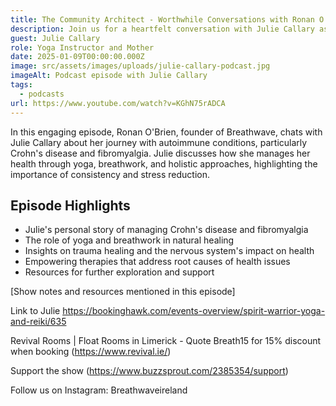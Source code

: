 ```yaml
---
title: The Community Architect - Worthwhile Conversations with Ronan O'Brien
description: Join us for a heartfelt conversation with Julie Callary as she shares her journey with Crohn's disease and her experiences with natural healing practices.
guest: Julie Callary
role: Yoga Instructor and Mother
date: 2025-01-09T00:00:00.000Z
image: src/assets/images/uploads/julie-callary-podcast.jpg
imageAlt: Podcast episode with Julie Callary
tags:
  - podcasts
url: https://www.youtube.com/watch?v=KGhN75rADCA
---
```

In this engaging episode, Ronan O'Brien, founder of Breathwave, chats with Julie Callary about her journey with autoimmune conditions, particularly Crohn's disease and fibromyalgia. Julie discusses how she manages her health through yoga, breathwork, and holistic approaches, highlighting the importance of consistency and stress reduction.

## Episode Highlights

- Julie's personal story of managing Crohn's disease and fibromyalgia
- The role of yoga and breathwork in natural healing
- Insights on trauma healing and the nervous system's impact on health
- Empowering therapies that address root causes of health issues
- Resources for further exploration and support


[Show notes and resources mentioned in this episode]

Link to Julie
https://bookinghawk.com/events-overview/spirit-warrior-yoga-and-reiki/635

Revival Rooms | Float Rooms in Limerick - Quote Breath15 for 15% discount when booking (https://www.revival.ie/)

Support the show (https://www.buzzsprout.com/2385354/support)

Follow us on Instagram: Breathwaveireland
